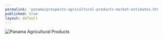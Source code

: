 ```yaml
--- 
permalink: 'panama/prospects-agricultural-products-market-estimates.html' 
published: true 
layout: default
---
```

![Panama Agricultural Products](../images/agricultural-products-consumer.png)

